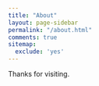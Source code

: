 ```yaml
---
title: "About"
layout: page-sidebar
permalink: "/about.html"
comments: true
sitemap:
  exclude: 'yes'
---
```


Thanks for visiting.
